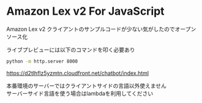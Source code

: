 # Amazon Lex v2 For JavaScript

Amazon Lex v2 クライアントのサンプルコードが少ない気がしたのでオープンソース化  

ライブプレビューには以下のコマンドを叩く必要あり

```bash
python -m http.server 8000
```

https://d2tlhflz5yzmtn.cloudfront.net/chatbot/index.html

本番環境のサーバーではクライアントサイドの言語以外使えません  
サーバーサイド言語を使う場合はlambdaを利用してください  
